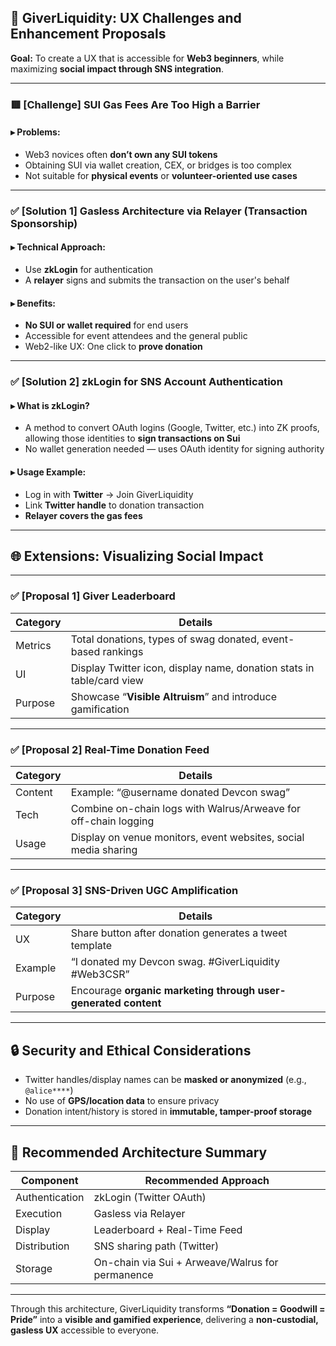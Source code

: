 ## 🧩 **GiverLiquidity: UX Challenges and Enhancement Proposals**

**Goal:**
To create a UX that is accessible for **Web3 beginners**, while maximizing **social impact through SNS integration**.

---

### 🟥 **\[Challenge] SUI Gas Fees Are Too High a Barrier**

#### ▸ Problems:

- Web3 novices often **don’t own any SUI tokens**
- Obtaining SUI via wallet creation, CEX, or bridges is too complex
- Not suitable for **physical events** or **volunteer-oriented use cases**

---

### ✅ **\[Solution 1] Gasless Architecture via Relayer (Transaction Sponsorship)**

#### ▸ Technical Approach:

- Use **zkLogin** for authentication
- A **relayer** signs and submits the transaction on the user's behalf

#### ▸ Benefits:

- **No SUI or wallet required** for end users
- Accessible for event attendees and the general public
- Web2-like UX: One click to **prove donation**

---

### ✅ **\[Solution 2] zkLogin for SNS Account Authentication**

#### ▸ What is zkLogin?

- A method to convert OAuth logins (Google, Twitter, etc.) into ZK proofs, allowing those identities to **sign transactions on Sui**
- No wallet generation needed — uses OAuth identity for signing authority

#### ▸ Usage Example:

- Log in with **Twitter** → Join GiverLiquidity
- Link **Twitter handle** to donation transaction
- **Relayer covers the gas fees**

---

## 🌐 **Extensions: Visualizing Social Impact**

---

### ✅ **\[Proposal 1] Giver Leaderboard**

| Category | Details                                                               |
| -------- | --------------------------------------------------------------------- |
| Metrics  | Total donations, types of swag donated, event-based rankings          |
| UI       | Display Twitter icon, display name, donation stats in table/card view |
| Purpose  | Showcase “**Visible Altruism**” and introduce gamification            |

---

### ✅ **\[Proposal 2] Real-Time Donation Feed**

| Category | Details                                                         |
| -------- | --------------------------------------------------------------- |
| Content  | Example: “@username donated Devcon swag”                        |
| Tech     | Combine on-chain logs with Walrus/Arweave for off-chain logging |
| Usage    | Display on venue monitors, event websites, social media sharing |

---

### ✅ **\[Proposal 3] SNS-Driven UGC Amplification**

| Category | Details                                                        |
| -------- | -------------------------------------------------------------- |
| UX       | Share button after donation generates a tweet template         |
| Example  | “I donated my Devcon swag. #GiverLiquidity #Web3CSR”           |
| Purpose  | Encourage **organic marketing through user-generated content** |

---

## 🔒 **Security and Ethical Considerations**

- Twitter handles/display names can be **masked or anonymized** (e.g., `@alice****`)
- No use of **GPS/location data** to ensure privacy
- Donation intent/history is stored in **immutable, tamper-proof storage**

---

## 📌 **Recommended Architecture Summary**

| Component      | Recommended Approach                             |
| -------------- | ------------------------------------------------ |
| Authentication | zkLogin (Twitter OAuth)                          |
| Execution      | Gasless via Relayer                              |
| Display        | Leaderboard + Real-Time Feed                     |
| Distribution   | SNS sharing path (Twitter)                       |
| Storage        | On-chain via Sui + Arweave/Walrus for permanence |

---

Through this architecture, GiverLiquidity transforms **“Donation = Goodwill = Pride”** into a **visible and gamified experience**, delivering a **non-custodial, gasless UX** accessible to everyone.
